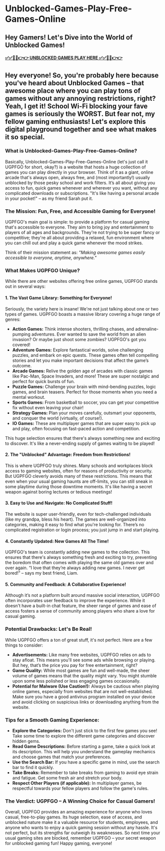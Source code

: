# Unblocked-Games-Play-Free-Games-Online

##  Hey Gamers! Let's Dive into the World of Unblocked Games!

#### [✅✅🔴🔴👉👉 UNBLOCKED GAMES PLAY HERE ✅✅🔴🔴👉👉](https://topstoryindia.com)

## Hey everyone! So, you're probably here because you've heard about Unblocked Games –  that awesome place where you can play tons of games without any annoying restrictions, right?  Yeah, I get it! School Wi-Fi blocking your fave games is seriously the WORST.  But fear not, my fellow gaming enthusiasts!  Let's explore this digital playground together and see what makes it so special.


### What is Unblocked-Games-Play-Free-Games-Online?

Basically, Unblocked-Games-Play-Free-Games-Online (let's just call it UGPFGO for short, okay?) is a website that hosts a huge collection of games you can play directly in your browser.  Think of it as a giant, online arcade that's always open, always free, and (most importantly!) usually unblocked by those pesky school and work filters. It’s all about giving you access to fun, quick games whenever and wherever you want, without any complicated downloads or subscriptions.  "It's like having a personal arcade in your pocket!" – as my friend Sarah put it.


### The Mission: Fun, Free, and Accessible Gaming for Everyone!

UGPFGO's main goal is simple: to provide a platform for casual gaming that's accessible to everyone. They aim to bring joy and entertainment to players of all ages and backgrounds. They're not trying to be super fancy or competitive; they're all about providing a relaxed, fun environment where you can chill out and play a quick game whenever the mood strikes.

Think of their mission statement as: *"Making awesome games easily accessible to everyone, anytime, anywhere."*


### What Makes UGPFGO Unique?

While there are other websites offering free online games, UGPFGO stands out in several ways:


#### 1. The Vast Game Library: Something for Everyone!

Seriously, the variety here is insane!  We're not just talking about one or two types of games.  UGPFGO boasts a massive library covering a huge range of genres:


* **Action Games:**  Think intense shooters, thrilling chases, and adrenaline-pumping adventures.  Ever wanted to save the world from an alien invasion?  Or maybe just shoot some zombies? UGPFGO's got you covered!
* **Adventure Games:** Explore fantastical worlds, solve challenging puzzles, and embark on epic quests. These games often tell compelling stories and let you make important decisions that affect the game’s outcome.
* **Arcade Games:**  Relive the golden age of arcades with classic games like Pac-Man, Space Invaders, and more!  These are super nostalgic and perfect for quick bursts of fun.
* **Puzzle Games:**  Challenge your brain with mind-bending puzzles, logic games, and brain teasers. Perfect for those moments when you need a mental workout.
* **Sports Games:**  From basketball to soccer, you can get your competitive fix without even leaving your chair!
* **Strategy Games:**  Plan your moves carefully, outsmart your opponents, and conquer the world (virtually, of course!).
* **IO Games:**  These are multiplayer games that are super easy to pick up and play, often focusing on fast-paced action and competition.


This huge selection ensures that there's always something new and exciting to discover.  It's like a never-ending supply of games waiting to be played!

#### 2.  The "Unblocked" Advantage:  Freedom from Restrictions!

This is where UGPFGO truly shines.  Many schools and workplaces block access to gaming websites, often for reasons of productivity or security.  But UGPFGO cleverly avoids many of these restrictions.  This means that even when your usual gaming haunts are off-limits, you can still sneak in some playtime during those downtime moments.   It's like having a secret weapon against boring lectures or tedious meetings!


#### 3. Easy to Use and Navigate: No Complicated Stuff!

The website is super user-friendly, even for tech-challenged individuals (like my grandpa, bless his heart).  The games are well-organized into categories, making it easy to find what you're looking for.  There’s no complicated registration or login process; you just jump in and start playing.


#### 4.  Constantly Updated: New Games All The Time!

UGPFGO's team is constantly adding new games to the collection.  This ensures that there's always something fresh and exciting to try, preventing the boredom that often comes with playing the same old games over and over again.  “I love that they’re always adding new games.  I never get bored!” – says my best friend, Liam.


#### 5. Community and Feedback: A Collaborative Experience!

Although it’s not a platform built around massive social interaction, UGPFGO often incorporates user feedback to improve the experience.  While it doesn't have a built-in chat feature, the sheer range of games and ease of access fosters a sense of community among players who share a love for casual gaming.


###  Potential Drawbacks:  Let's Be Real!

While UGPFGO offers a ton of great stuff, it's not perfect. Here are a few things to consider:


* **Advertisements:**  Like many free websites, UGPFGO relies on ads to stay afloat.  This means you'll see some ads while browsing or playing.  But hey, that’s the price you pay for free entertainment, right?
* **Game Quality:** While most games are fun and well-made, the sheer volume of games means that the quality might vary.  You might stumble upon some less polished or less engaging games occasionally.
* **Potential for Malware (Use Caution!):**  Always be cautious when playing online games, especially from websites that are not well-established.  Make sure you have a good antivirus program installed on your device and avoid clicking on suspicious links or downloading anything from the website.


### Tips for a Smooth Gaming Experience:


* **Explore the Categories:** Don't just stick to the first few games you see!  Take some time to explore the different game categories and discover hidden gems.
* **Read Game Descriptions:**  Before starting a game, take a quick look at its description. This will help you understand the gameplay mechanics and choose games that match your preferences.
* **Use the Search Bar:**  If you have a specific game in mind, use the search bar to find it quickly.
* **Take Breaks:**  Remember to take breaks from gaming to avoid eye strain and fatigue.  Get some fresh air and stretch your body.
* **Respect Other Players (if applicable):** In multiplayer games, be respectful towards your fellow players and follow the game's rules.


### The Verdict:  UGPFGO – A Winning Choice for Casual Gamers!

Overall, UGPFGO provides an amazing experience for anyone who loves casual, free-to-play games. Its huge selection, ease of access, and unblocked nature make it a valuable resource for students, employees, and anyone who wants to enjoy a quick gaming session without any hassle.  It's not perfect, but its strengths far outweigh its weaknesses. So next time your usual gaming sites are blocked, remember UGPFGO – your secret weapon for unblocked gaming fun!  Happy gaming, everyone!


